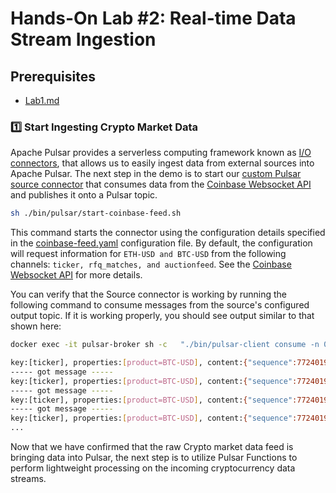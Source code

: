 # Hands-On Lab #2: Real-time Data Stream Ingestion

Prerequisites
------------

- [Lab1.md](Lab1-guide.md)


### 1️⃣ Start Ingesting Crypto Market Data

Apache Pulsar provides a serverless computing framework known as [I/O connectors](https://pulsar.apache.org/docs/next/io-overview/),
that allows us to easily ingest data from external sources into Apache Pulsar. The next step in the demo is to start our
[custom Pulsar source connector](..%2F..%2Fcoinbase-functions%2Fcoinbase-live-feed) that consumes data from the
[Coinbase Websocket API](https://docs.cloud.coinbase.com/exchange/docs/websocket-overview) and publishes it onto a Pulsar
topic.

```bash
sh ./bin/pulsar/start-coinbase-feed.sh
```

This command starts the connector using the configuration details specified in the
[coinbase-feed.yaml](..%2F..%2Finfrastructure%2Fpulsar%2Ffunctions%2Fconf%2Fcoinbase-feed.yaml) configuration file.
By default, the configuration will request information for `ETH-USD and BTC-USD` from the following channels:
`ticker, rfq_matches, and auctionfeed`. See the [Coinbase Websocket API](https://docs.cloud.coinbase.com/exchange/docs/websocket-overview)
for more details.

You can verify that the Source connector is working by running the following command to consume messages from the source's
configured output topic. If it is working properly, you should see output similar to that shown here:

````bash
docker exec -it pulsar-broker sh -c   "./bin/pulsar-client consume -n 0 -p Earliest -s my-sub persistent://feeds/realtime/coinbase-livefeed"

key:[ticker], properties:[product=BTC-USD], content:{"sequence":77240199610,"product_id":"BTC-USD","price":"66050.9","open_24h":"65957.46","volume_24h":"14538.28486134","low_24h":"64500","high_24h":"66944.06","volume_30d":"649666.78865346","best_bid":"66050.90","best_bid_size":"0.02475322","best_ask":"66053.11","best_ask_size":"0.00013000","side":"sell","time":"2024-04-03T19:04:05.198757Z","trade_id":626114466,"last_size":"0.00565955"}
----- got message -----
key:[ticker], properties:[product=BTC-USD], content:{"sequence":77240199612,"product_id":"BTC-USD","price":"66050.9","open_24h":"65957.46","volume_24h":"14538.28514778","low_24h":"64500","high_24h":"66944.06","volume_30d":"649666.78893990","best_bid":"66050.90","best_bid_size":"0.02446678","best_ask":"66053.11","best_ask_size":"0.00013000","side":"sell","time":"2024-04-03T19:04:05.198757Z","trade_id":626114467,"last_size":"0.00028644"}
----- got message -----
key:[ticker], properties:[product=BTC-USD], content:{"sequence":77240199619,"product_id":"BTC-USD","price":"66053.11","open_24h":"65957.46","volume_24h":"14538.28527778","low_24h":"64500","high_24h":"66944.06","volume_30d":"649666.78906990","best_bid":"66050.90","best_bid_size":"0.02446678","best_ask":"66055.99","best_ask_size":"0.00271222","side":"buy","time":"2024-04-03T19:04:05.200346Z","trade_id":626114468,"last_size":"0.00013"}
----- got message -----
key:[ticker], properties:[product=BTC-USD], content:{"sequence":77240199928,"product_id":"BTC-USD","price":"66055.99","open_24h":"65957.46","volume_24h":"14538.28537778","low_24h":"64500","high_24h":"66944.06","volume_30d":"649666.78916990","best_bid":"66053.21","best_bid_size":"0.00077910","best_ask":"66055.99","best_ask_size":"0.00261222","side":"buy","time":"2024-04-03T19:04:05.262708Z","trade_id":626114469,"last_size":"0.0001"}
...
````

Now that we have confirmed that the raw Crypto market data feed is bringing data into Pulsar, the next step is to
utilize Pulsar Functions to perform lightweight processing on the incoming cryptocurrency data streams.
